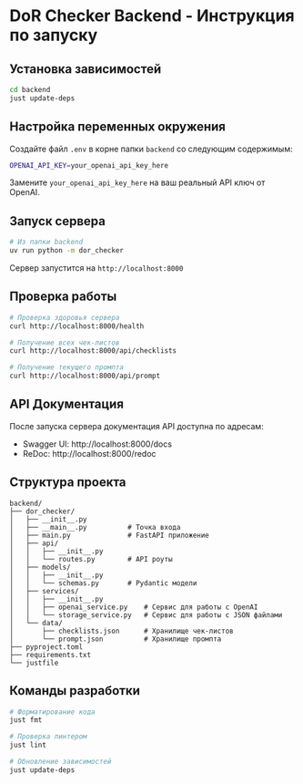 # DoR Checker Backend - Инструкция по запуску

## Установка зависимостей

```bash
cd backend
just update-deps
```

## Настройка переменных окружения

Создайте файл `.env` в корне папки `backend` со следующим содержимым:

```bash
OPENAI_API_KEY=your_openai_api_key_here
```

Замените `your_openai_api_key_here` на ваш реальный API ключ от OpenAI.

## Запуск сервера

```bash
# Из папки backend
uv run python -m dor_checker
```

Сервер запустится на `http://localhost:8000`

## Проверка работы

```bash
# Проверка здоровья сервера
curl http://localhost:8000/health

# Получение всех чек-листов
curl http://localhost:8000/api/checklists

# Получение текущего промпта
curl http://localhost:8000/api/prompt
```

## API Документация

После запуска сервера документация API доступна по адресам:
- Swagger UI: http://localhost:8000/docs
- ReDoc: http://localhost:8000/redoc

## Структура проекта

```
backend/
├── dor_checker/
│   ├── __init__.py
│   ├── __main__.py          # Точка входа
│   ├── main.py              # FastAPI приложение
│   ├── api/
│   │   ├── __init__.py
│   │   └── routes.py        # API роуты
│   ├── models/
│   │   ├── __init__.py
│   │   └── schemas.py       # Pydantic модели
│   ├── services/
│   │   ├── __init__.py
│   │   ├── openai_service.py    # Сервис для работы с OpenAI
│   │   └── storage_service.py   # Сервис для работы с JSON файлами
│   └── data/
│       ├── checklists.json      # Хранилище чек-листов
│       └── prompt.json          # Хранилище промпта
├── pyproject.toml
├── requirements.txt
└── justfile
```

## Команды разработки

```bash
# Форматирование кода
just fmt

# Проверка линтером
just lint

# Обновление зависимостей
just update-deps
``` 